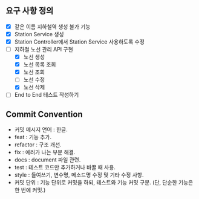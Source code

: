 ## 요구 사항 정의
- [x] 같은 이름 지하철역 생성 불가 기능
- [x] Station Service 생성
- [x] Station Controller에서 Station Service 사용하도록 수정 
- [ ] 지하철 노선 관리 API 구현
    - [x] 노선 생성
    - [x] 노선 목록 조회
    - [x] 노선 조회
    - [ ] 노선 수정
    - [x] 노선 삭제
- [ ] End to End 테스트 작성하기

## Commit Convention
- 커밋 메시지 언어 : 한글.
- feat : 기능 추가.
- refactor : 구조 개선.
- fix : 에러가 나는 부분 해결.
- docs : document 파일 관련.
- test : 테스트 코드만 추가하거나 바꿀 때 사용.
- style : 들여쓰기, 변수명, 메소드명 수정 및 기타 수정 사항.
- 커밋 단위 : 기능 단위로 커밋을 하되, 테스트와 기능 커밋 구분. (단, 단순한 기능은 한 번에 커밋.)